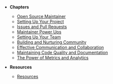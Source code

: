 - **Chapters**
  - [Open Source Maintainer](/intro.md)
  - [Setting Up Your Project](/how-to-setup-your-project.md)
  - [Issues and Pull Requests](/issues-and-pull-requests.md)
  - [Maintainer Power Ups](/maintainer-powerups.md)
  - [Setting Up Your Team](/your-team.md)
  - [Building and Nurturing Community](/building-community.md)
  - [Effective Communication and Collaboration](/communication-and-collaboration.md)
  - [Maintaining Code Quality and Documentation](/maintaining-code-quality.md)
  - [The Power of Metrics and Analytics](/metrics-and-analytics.md)

- **Resources**
  - [Resources](/resources.md)
